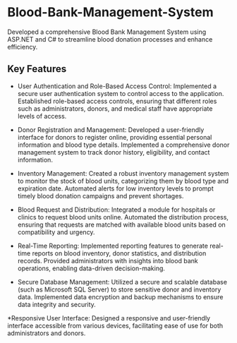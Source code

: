 # Blood-Bank-Management-System

Developed a comprehensive Blood Bank Management System using ASP.NET and C# to streamline blood donation processes and enhance efficiency.

## Key Features

* User Authentication and Role-Based Access Control: Implemented a secure user authentication system to control access to the application. Established role-based access controls, ensuring that different roles such as administrators, donors, and medical staff have appropriate levels of access.

* Donor Registration and Management: Developed a user-friendly interface for donors to register online, providing essential personal information and blood type details. Implemented a comprehensive donor management system to track donor history, eligibility, and contact information.

* Inventory Management: Created a robust inventory management system to monitor the stock of blood units, categorizing them by blood type and expiration date. Automated alerts for low inventory levels to prompt timely blood donation campaigns and prevent shortages.

* Blood Request and Distribution: Integrated a module for hospitals or clinics to request blood units online. Automated the distribution process, ensuring that requests are matched with available blood units based on compatibility and urgency.

* Real-Time Reporting: Implemented reporting features to generate real-time reports on blood inventory, donor statistics, and distribution records. Provided administrators with insights into blood bank operations, enabling data-driven decision-making.

* Secure Database Management: Utilized a secure and scalable database (such as Microsoft SQL Server) to store sensitive donor and inventory data. Implemented data encryption and backup mechanisms to ensure data integrity and security.

*Responsive User Interface: Designed a responsive and user-friendly interface accessible from various devices, facilitating ease of use for both administrators and donors.
